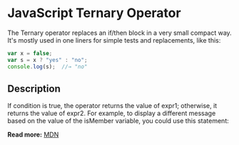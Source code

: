 # JavaScript Ternary Operator

The Ternary operator replaces an if/then block in a very small compact way. It's mostly used in one liners for simple tests and replacements, like this:

```javascript
var x = false;
var s = x ? "yes" : "no";
console.log(s);  //→ "no"
```

## Description

If condition is true, the operator returns the value of expr1; otherwise, it returns the value of expr2\. For example, to display a different message based on the value of the isMember variable, you could use this statement:

**Read more:** [MDN](https://developer.mozilla.org/en-US/docs/Web/JavaScript/Reference/Operators/Conditional_Operator)

